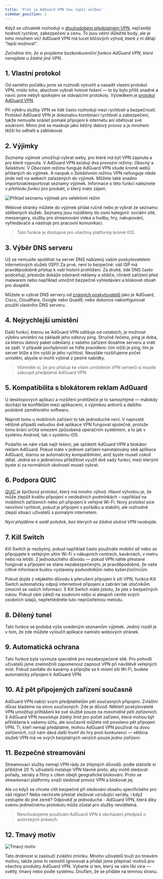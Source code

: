 ```yaml
---
title: 'Proč je AdGuard VPN tou lepší volbou'
sidebar_position: 2
---
```


Když se uživatelé rozhodují o [dlouhodobém předplatném VPN](subscription.md), nejčastěji hodnotí rychlost, zabezpečení a cenu. To jsou velmi důležité body, ale je toho mnohem víc! AdGuard VPN má tucet klíčových výhod, které z ní dělají "lepší možnost".

*Začněme tím, že si projdeme bezkonkurenční funkce AdGuard VPN, které nenajdete u žádné jiné VPN.*

## 1. Vlastní protokol
Od samého počátku jsme se rozhodli vytvořit a nasadit vlastní protokol VPN, místo toho, abychom vybrali hotové řešení — to by bylo příliš snadné a navíc jsme nebyli spokojeni se stávajícími protokoly. Výsledkem je [protokol AdGuard VPN](adguard-vpn-protocol.mdx).

Při výběru služby VPN se lidé často rozhodují mezi rychlostí a bezpečností. Protokol AdGuard VPN je dokonalou kombinací rychlosti a zabezpečení, takže nemusíte snášet pomalé připojení k internetu ani obětovat své soukromí. Mimo jiné se maskuje jako běžný datový provoz a je mnohem těžší ho odhalit a zablokovat.

## 2. Výjimky
*Seznamy výjimek* umožňují vybrat weby, pro které má být VPN zapnuta a pro které vypnuta. V AdGuard VPN existují dva provozní režimy: *Obecný* a *Selektivní*. V *Obecném režimu* funguje AdGuard VPN všude kromě webů přidaných do výjimek. A naopak v *Selektivním režimu* VPN nefunguje nikde jinde než na webech zařazených do výjimek. Můžete také snadno importovat/exportovat seznamy výjimek. Informace o této funkci naleznete v *přehledu funkcí* pro produkt, o který máte zájem.

![Příklad seznamu výjimek pro selektivní režim](https://cdn.adguardvpn.com/public/Adguard/Blog/vpn_export_exclusions.png)

Webové stránky můžete do výjimek přidat ručně nebo je vybrat ze seznamu oblíbených služeb. Seznamy jsou rozděleny do osmi kategorií: sociální sítě, messengery, služby pro streamování videa a hudby, hry, nakupování, vyhledávače a nástroje pro pracovní komunikaci.

> Tato funkce je dostupná pro všechny platformy kromě iOS.

## 3. Výběr DNS serveru
Už se nemusíte spoléhat na server DNS nabízený vaším poskytovatelem internetových služeb (ISP)! Za prvé, není to bezpečné: váš ISP má pravděpodobně přístup k vaší historii prohlížení. Za druhé, lidé DNS často podceňují, přestože dokáže odstranit reklamy a slídiče, chránit zařízení před malwarem nebo například umožnit bezpečné vyhledávání a blokovat obsah pro dospělé.

Můžete si vybrat DNS servery od [známých poskytovatelů](https://adguard-dns.io/kb/general/dns-providers/) jako je AdGuard, Cisco, Cloudflare, Google nebo Quad9, nebo dokonce nakonfigurovat použití vlastního DNS serveru.

## 4. Nejrychlejší umístění

Další funkcí, kterou se AdGuard VPN odlišuje od ostatních, je možnost výběru umístění na základě jeho odezvy ping. Stručně řečeno, ping je doba, za kterou datový paket odeslaný z vašeho zařízení dosáhne serveru a vrátí se zpět. V případě pochybností se řiďte pravidlem: čím nižší je ping, tím je server blíže a tím vyšší je jeho rychlost. Neustále rozšiřujeme počet umístění, abyste si mohli vybírat z pestré nabídky.

> Všimněte si, že pro přístup ke všem umístěním VPN serverů si musíte zakoupit předplatné AdGuard VPN.

## 5. Kompatibilita s blokátorem reklam AdGuard

U desktopových aplikací a rozšíření prohlížeče je to samozřejmé — málokdy dochází ke konfliktům mezi aplikacemi, s výjimkou antivirů a dalšího podobně zaměřeného softwaru.

Naproti tomu u mobilních zařízení to tak jednoduché není. V naprosté většině případů nebudou dvě aplikace VPN fungovat společně, protože tomu brání určitá omezení způsobená operačním systémem, a to jak v systému Android, tak v systému iOS.

Podařilo se nám však najít řešení, jak spřátelit AdGuard VPN a blokátor reklam AdGuard. Pokud máte v jednom zařízení nainstalovány obě aplikace AdGuard, stanou se automaticky kompatibilními, aniž byste museli cokoli dělat. Jedná se o jedinečnou příležitost využít dvě sady funkcí, mezi kterými byste si za normálních okolností museli vybrat.

## 6. Podpora QUIC
[QUIC](https://adguard.com/blog/dns-over-quic.html) je špičkový protokol, který má mnoho výhod. Hlavní výhodou je, že může zlepšit kvalitu připojení v neideálních podmínkách – například na mobilních zařízeních nebo při připojení k veřejné Wi-Fi. Nový protokol sice neovlivní rychlost, pokud je připojení v pořádku a stabilní, ale rozhodně zlepší situaci uživatelů s pomalým internetem.

*Nyní přejděme k sadě položek, bez kterých se žádná slušná VPN neobejde.*

## 7. Kill Switch
Kill Switch je nezbytný, pokud například často používáte mobilní síť nebo se připojujete k veřejným sítím Wi-Fi v nákupních centrech, kavárnách, v metru nebo na letišti. Z jednoduchého důvodu — pokud VPN náhle přestane fungovat a připojení se stane nezabezpečeným, je pravděpodobné, že vaše citlivé informace budou vystaveny podvodníkům nebo kyberzločincům.

Pokud dojde z nějakého důvodu k přerušení připojení k síti VPN, funkce Kill Switch automaticky odpojí internetové připojení a zabrání tak útočníkům zmocnit se vašich informací. S Kill Switch máte jistotu, že jste v bezpečných rukou. Pokud vám záleží na soukromí nebo si alespoň ceníte svých osobních údajů, nepřehlédněte tuto neprůstřelnou metodu.

## 8. Dělený tunel
Tato funkce se podobá výše uvedeným seznamům výjimek. Jediný rozdíl je v tom, že zde můžete vyloučit aplikace namísto webových stránek.

## 9. Automatická ochrana
Tato funkce byla vyvinuta speciálně pro nezabezpečené sítě. Pro pohodlí uživatelů jsme znemožnili zapomenout zapnout VPN při návštěvě veřejných míst. Pokud zavítáte do kavárny a připojíte se k místní síti Wi-Fi, budete automaticky připojeni k AdGuard VPN.

## 10. Až pět připojených zařízení současně
AdGuard VPN nabízí svým předplatitelům pět současných připojení. Zvláštní důraz klademe na slovo *současných*. Zde je důvod. Někteří poskytovatelé VPN umožňují přihlášení ke své službě pouze na *maximálně pěti zařízeních*. S AdGuard VPN *neexistuje žádný limit* pro počet zařízení, která mohou být přihlášena k vašemu účtu, ale současně můžete mít povoleno pět připojení VPN. Ti, kteří nemají předplatné, mohou AdGuard VPN používat na *dvou zařízeních*, což nám dává další trumf do hry proti konkurenci — většina služeb VPN má ve svých bezplatných verzích pouze *jedno zařízení*.

## 11. Bezpečné streamování
Streamovací služby nemají VPN rády ze zřejmých důvodů: podle statistik si přibližně 20 % uživatelů instaluje VPN hlavně proto, aby mohli sledovat pořady, seriály a filmy s cílem obejít geografické blokování. Proto se streamovací platformy snaží sledovat provoz VPN a blokovat jej.

Ale co když se chcete cítit bezpečně při sledování obsahu specifického pro váš region? Nebo nechcete přestat sledovat vzrušující seriály, i když cestujete do jiné země? Odpověď je jednoduchá - AdGuard VPN, která díky svému jedinečnému protokolu může zůstat pro služby neviditelná.

> Neschvalujeme používání AdGuard VPN k obcházení předpisů o autorských právech.

## 12. Tmavý motiv

![Tmavý motiv](https://cdn.adguardvpn.com/public/Adguard/Blog/vpn/main_en_black.png)

Tato drobnost si zaslouží zvláštní zmínku. Mnoho uživatelů touží po tmavém motivu, takže jsme to nemohli ignorovat a přidali jsme přepínač motivů pro všechny produkty AdGuard VPN. Vyberte si ten, který se vám líbí více — světlý, tmavý nebo podle systému. Doufám, že se přidáte na temnou stranu.
